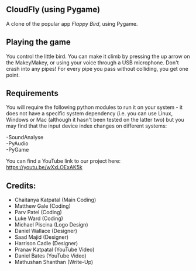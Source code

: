 ## CloudFly (using Pygame)

A clone of the popular app *Flappy Bird*, using Pygame.

## Playing the game

You control the little bird. You can make it climb by pressing the up arrow on the MakeyMakey, or using your voice through a USB microphone. Don't crash into any pipes! For every pipe you pass without colliding, you get one point.


## Requirements

You will require the following python modules to run it on your system - it does not have a specific system dependency (i.e. you can use Linux, Windows or Mac (although it hasn't been tested on the latter two) but you may find that the input device index changes on different systems:

-SoundAnalyse  
-PyAudio  
-PyGame  

You can find a YouTube link to our project here: https://youtu.be/wXxLOExAK5k

## Credits:
 - Chaitanya Katpatal (Main Coding)
 - Matthew Gale (Coding)
 - Parv Patel (Coding)
 - Luke Ward (Coding)
 - Michael Piscina (Logo Design)
 - Daniel Wallace (Designer)
 - Saad Majid (Designer)
 - Harrison Cadle (Designer)
 - Pranav Katpatal (YouTube Video)
 - Daniel Bates (YouTube Video)
 - Mathushan Shanthan (Write-Up)
